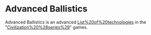 # Advanced Ballistics

Advanced Ballistics is an advanced [List%20of%20technologies](technology) in the "[Civilization%20%28series%29](Civilization)" games.
